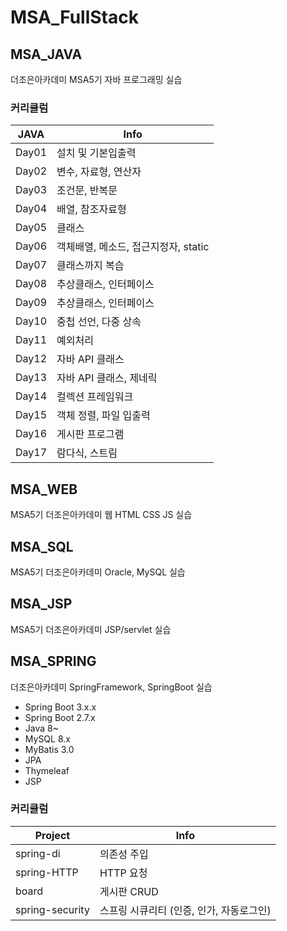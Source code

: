 # MSA_FullStack

## MSA_JAVA
더조은아카데미 MSA5기 자바 프로그래밍 실습

### 커리큘럼

| JAVA | Info |
| ------ | ------ |
| Day01 | 설치 및 기본입출력 |
| Day02 | 변수, 자료형, 연산자 |
| Day03 | 조건문, 반복문 |
| Day04 | 배열, 참조자료형 |
| Day05 | 클래스 |
| Day06 | 객체배열, 메소드, 접근지정자, static |
| Day07 | 클래스까지 복습 |
| Day08 | 추상클래스, 인터페이스 |
| Day09 | 추상클래스, 인터페이스 |
| Day10 | 중첩 선언, 다중 상속 |
| Day11 | 예외처리 |
| Day12 | 자바 API 클래스 |
| Day13 | 자바 API 클래스, 제네릭 |
| Day14 | 컬렉션 프레임워크 |
| Day15 | 객체 정렬, 파일 입출력 |
| Day16 | 게시판 프로그램 |
| Day17 | 람다식, 스트림 |

## MSA_WEB
MSA5기 더조은아카데미 웹 HTML CSS JS 실습

## MSA_SQL
MSA5기 더조은아카데미 Oracle, MySQL 실습

## MSA_JSP
MSA5기 더조은아카데미 JSP/servlet 실습

## MSA_SPRING
더조은아카데미 SpringFramework, SpringBoot 실습

- Spring Boot 3.x.x
- Spring Boot 2.7.x
- Java 8~
- MySQL 8.x
- MyBatis 3.0
- JPA
- Thymeleaf
- JSP

### 커리큘럼

| Project | Info |
| ------ | ------ |
| spring-di | 의존성 주입 |
| spring-HTTP | HTTP 요청 |
| board | 게시판 CRUD |
| spring-security | 스프링 시큐리티 (인증, 인가, 자동로그인) |
